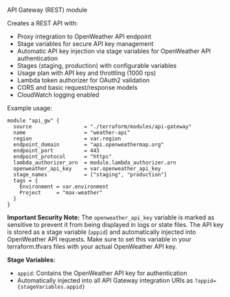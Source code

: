 API Gateway (REST) module

Creates a REST API with:
- Proxy integration to OpenWeather API endpoint
- Stage variables for secure API key management
- Automatic API key injection via stage variables for OpenWeather API authentication
- Stages (staging, production) with configurable variables
- Usage plan with API key and throttling (1000 rps)
- Lambda token authorizer for OAuth2 validation
- CORS and basic request/response models
- CloudWatch logging enabled

Example usage:

```hcl
module "api_gw" {
  source                 = "./terraform/modules/api-gateway"
  name                   = "weather-api"
  region                 = var.region
  endpoint_domain        = "api.openweathermap.org"
  endpoint_port          = 443
  endpoint_protocol      = "https"
  lambda_authorizer_arn  = module.lambda_authorizer.arn
  openweather_api_key    = var.openweather_api_key
  stage_names            = ["staging", "production"]
  tags = {
    Environment = var.environment
    Project     = "max-weather"
  }
}
```

**Important Security Note:**
The `openweather_api_key` variable is marked as sensitive to prevent it from being displayed in logs or state files. The API key is stored as a stage variable (`appid`) and automatically injected into OpenWeather API requests. Make sure to set this variable in your terraform.tfvars files with your actual OpenWeather API key.

**Stage Variables:**
- `appid`: Contains the OpenWeather API key for authentication
- Automatically injected into all API Gateway integration URIs as `?appid={stageVariables.appid}`

